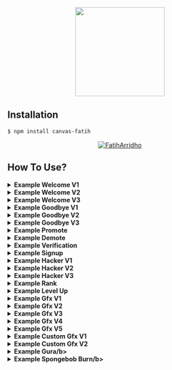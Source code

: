 <p align="center">
  <img width="200" height="200" src="https://telegra.ph/file/e77b79d6b544603222cfa.jpg">
</p>

## Installation

```bash
$ npm install canvas-fatih
```

<p align="center">
    <a href="https://github.com/FatihArridho">
        <img
            src="https://readme-typing-svg.herokuapp.com?size=15&width=280&lines=thank+you+for+using+this+module"
            alt="FatihArridho"
        />
    </a>
</p>

## How To Use?
<details><summary><b>Example Welcome V1</b></summary><br>

```js
const cf = require("canvas-fatih");
const fs = require('fs');

const image = await new cf.Welcome()
    .setAvatar("https://api.fatiharridho.my.id/images/logo.png")
    .setUsername("Fatih Arridho")
    .setGuildName("CpdXSeven")
    .setGuildIcon("https://cdn.dribbble.com/users/1051393/screenshots/7011829/media/f19892ea228d4dfafd5a0abf273f6b3c.png")
    .setBackground("https://telegra.ph/file/3f4993d39b9994c54da94.jpg")
    .setMemberCount("404")
    .toAttachment();
  
  data = image.toBuffer();
  await fs.writeFileSync(__path +'/tmp/welcome-v1.png', data)
 
```
### Result Welcome V1
<img src="https://api.fatiharridho.my.id/api/canvas/welcome/v1?pp=https://api.fatiharridho.my.id/images/logo.png&nama=Fatih%20Arridho&namagc=CpdXSeven&ppgc=https://cdn.dribbble.com/users/1051393/screenshots/7011829/media/f19892ea228d4dfafd5a0abf273f6b3c.png&bg=https://telegra.ph/file/3f4993d39b9994c54da94.jpg&member=404" height="145"></img>

</details>

<details><summary><b>Example Welcome V2</b></summary><br>

```js
const cf = require("canvas-fatih");
const fs = require('fs');

const image = await new cf.Welcome2()
    .setAvatar("https://api.fatiharridho.my.id/images/logo.png")
    .setUsername("Fatih Arridho")
    .setBg("https://img.freepik.com/free-vector/perspective-japanese-street-neon-lights_52683-44988.jpg")
    .setGroupname("CpdXSeven")
    .setMember("404")
    .toAttachment();
  
  data = image.toBuffer();
  await fs.writeFileSync(__path +'/tmp/welcome-v2.png', data)
 
```
### Result Welcome V2
<img src="https://api.fatiharridho.my.id/api/canvas/welcome/v2?pp=https://api.fatiharridho.my.id/images/logo.png&nama=Fatih%20Arridho&bg=https://img.freepik.com/free-vector/perspective-japanese-street-neon-lights_52683-44988.jpg&namagc=CpdXSeven&member=404" height="145"></img>
</details>

<details><summary><b>Example Welcome V3</b></summary><br>

```js
const cf = require("canvas-fatih");
const fs = require('fs');

const image = await new cf.Welcome3()
    .setAvatar("https://api.fatiharridho.my.id/images/logo.png")
    .setUsername("Fatih Arridho")
    .toAttachment();
  
  data = image.toBuffer();
  await fs.writeFileSync(__path +'/tmp/welcome-v3.png', data)
 
```
### Result Welcome V3
<img src="https://api.fatiharridho.my.id/api/canvas/welcome/v3?pp=https://api.fatiharridho.my.id/images/logo.png&nama=Fatih%20Arridho" height="145"></img>
</details>

<details><summary><b>Example Goodbye V1</b></summary><br>

```js
const cf = require("canvas-fatih");
const fs = require('fs');

const image = await new cf.Goodbye()
    .setAvatar("https://api.fatiharridho.my.id/images/logo.png")
    .setUsername("Fatih Arridho")
    .setGuildName("CpdXSeven")
    .setGuildIcon("https://cdn.dribbble.com/users/1051393/screenshots/7011829/media/f19892ea228d4dfafd5a0abf273f6b3c.png")
    .setBackground("https://telegra.ph/file/3f4993d39b9994c54da94.jpg")
    .setMemberCount("404")
    .toAttachment();
  
  data = image.toBuffer();
  await fs.writeFileSync(__path +'/tmp/goodbye-v1.png', data)
 
```
### Result Goodbye V1
<img src="https://api.fatiharridho.my.id/api/canvas/goodbye/v1?pp=https://api.fatiharridho.my.id/images/logo.png&nama=Fatih%20Arridho&namagc=CpdXSeven&ppgc=https://cdn.dribbble.com/users/1051393/screenshots/7011829/media/f19892ea228d4dfafd5a0abf273f6b3c.png&bg=https://telegra.ph/file/3f4993d39b9994c54da94.jpg&member=404" height="145"></img>
</details>

<details><summary><b>Example Goodbye V2</b></summary><br>

```js
const cf = require("canvas-fatih");
const fs = require('fs');

const image = await new cf.Goodbye2()
    .setAvatar("https://api.fatiharridho.my.id/images/logo.png")
    .setUsername("Fatih Arridho")
    .setBg("https://img.freepik.com/free-vector/perspective-japanese-street-neon-lights_52683-44988.jpg")
    .setGroupname("CpdXSeven")
    .setMember("404")
    .toAttachment();
  
  data = image.toBuffer();
  await fs.writeFileSync(__path +'/tmp/goodbye-v2.png', data)
 
```
### Result Goodbye V2
<img src="https://api.fatiharridho.my.id/api/canvas/goodbye/v2?pp=https://api.fatiharridho.my.id/images/logo.png&nama=Fatih%20Arridho&bg=https://img.freepik.com/free-vector/perspective-japanese-street-neon-lights_52683-44988.jpg&namagc=CpdXSeven&member=404" height="145"></img>
</details>

<details><summary><b>Example Goodbye V3</b></summary><br>

```js
const cf = require("canvas-fatih");
const fs = require('fs');

const image = await new cf.Goodbye3()
    .setAvatar("https://api.fatiharridho.my.id/images/logo.png")
    .setUsername("Fatih Arridho")
    .toAttachment();
  
  data = image.toBuffer();
  await fs.writeFileSync(__path +'/tmp/goodbye-v3.png', data)
 
```
### Result Goodbye V3
<img src="https://api.fatiharridho.my.id/api/canvas/goodbye/v3?pp=https://api.fatiharridho.my.id/images/logo.png&nama=Fatih%20Arridho" height="145"></img>
</details>

<details><summary><b>Example Promote</b></summary><br>

```js
const cf = require("canvas-fatih");
const fs = require('fs');

const image = await new cf.Promote()
    .setAvatar("https://api.fatiharridho.my.id/images/logo.png")
    .setUsername("Fatih Arridho")
    .setGuildName("CpdXSeven")
    .setGuildIcon("https://cdn.dribbble.com/users/1051393/screenshots/7011829/media/f19892ea228d4dfafd5a0abf273f6b3c.png")
    .setBackground("https://telegra.ph/file/3f4993d39b9994c54da94.jpg")
    .setMemberCount("404")
    .toAttachment();
  
  data = image.toBuffer();
  await fs.writeFileSync(__path +'/tmp/promote.png', data)
 
```
### Result Promote
<img src="https://api.fatiharridho.my.id/api/canvas/promote?pp=https://api.fatiharridho.my.id/images/logo.png&nama=Fatih%20Arridho&namagc=CpdXSeven&ppgc=https://cdn.dribbble.com/users/1051393/screenshots/7011829/media/f19892ea228d4dfafd5a0abf273f6b3c.png&bg=https://telegra.ph/file/3f4993d39b9994c54da94.jpg&member=404" height="145"></img>
</details>

<details><summary><b>Example Demote</b></summary><br>

```js
const cf = require("canvas-fatih");
const fs = require('fs');

const image = await new cf.Demote()
    .setAvatar("https://api.fatiharridho.my.id/images/logo.png")
    .setUsername("Fatih Arridho")
    .setGuildName("CpdXSeven")
    .setGuildIcon("https://cdn.dribbble.com/users/1051393/screenshots/7011829/media/f19892ea228d4dfafd5a0abf273f6b3c.png")
    .setBackground("https://telegra.ph/file/3f4993d39b9994c54da94.jpg")
    .setMemberCount("404")
    .toAttachment();
  
  data = image.toBuffer();
  await fs.writeFileSync(__path +'/tmp/demote.png', data)
 
```
### Result Demote
<img src="https://api.fatiharridho.my.id/api/canvas/demote?pp=https://api.fatiharridho.my.id/images/logo.png&nama=Fatih%20Arridho&namagc=CpdXSeven&ppgc=https://cdn.dribbble.com/users/1051393/screenshots/7011829/media/f19892ea228d4dfafd5a0abf273f6b3c.png&bg=https://telegra.ph/file/3f4993d39b9994c54da94.jpg&member=404" height="145"></img>
</details>

<details><summary><b>Example Verification</b></summary><br>

```js
const cf = require("canvas-fatih");
const fs = require('fs');

const image = await new cf.Verification()
    .setAvatar("https://api.fatiharridho.my.id/images/logo.png")
    .setUsername("Fatih Arridho")
    .setGuildName("CpdXSeven")
    .setGuildIcon("https://cdn.dribbble.com/users/1051393/screenshots/7011829/media/f19892ea228d4dfafd5a0abf273f6b3c.png")
    .setBackground("https://telegra.ph/file/3f4993d39b9994c54da94.jpg")
    .setMemberCount("404")
    .toAttachment();
  
  data = image.toBuffer();
  await fs.writeFileSync(__path +'/tmp/verification.png', data)
 
```
### Result Verification
<img src="https://api.fatiharridho.my.id/api/canvas/verification?pp=https://api.fatiharridho.my.id/images/logo.png&nama=Fatih%20Arridho&namagc=CpdXSeven&ppgc=https://cdn.dribbble.com/users/1051393/screenshots/7011829/media/f19892ea228d4dfafd5a0abf273f6b3c.png&bg=https://telegra.ph/file/3f4993d39b9994c54da94.jpg&member=404" height="145"></img>
</details>

<details><summary><b>Example Signup</b></summary><br>

```js
const cf = require("canvas-fatih");
const fs = require('fs');

const image = await new cf.Signup()
    .setAvatar("https://api.fatiharridho.my.id/images/logo.png")
    .setName("Fatih Arridho")
    .setBackground("https://telegra.ph/file/3f4993d39b9994c54da94.jpg")
    .setEmail("admin@fth.my.id")
    .toAttachment();
  
  data = image.toBuffer();
  await fs.writeFileSync(__path +'/tmp/signup.png', data)
 
```
### Result Signup
<img src="https://api.fatiharridho.my.id/api/canvas/signup?pp=https://api.fatiharridho.my.id/images/logo.png&nama=Fatih%20Arridho&bg=https://telegra.ph/file/3f4993d39b9994c54da94.jpg&email=admin@fth.my.id" height="145"></img>
</details>

<details><summary><b>Example Hacker V1</b></summary><br>

```js
const cf = require("canvas-fatih");
const fs = require('fs');

const image = await new cf.Hacker1()
    .setName("Fatih Arridho")
    .toAttachment();
  
  data = image.toBuffer();
  await fs.writeFileSync(__path +'/tmp/hacker-v1.png', data)
 
```
### Result Hacker V1
<img src="https://api.fatiharridho.my.id/api/canvas/hacker/v1?nama=Fatih%20Arridho" height="145"></img>
</details>

<details><summary><b>Example Hacker V2</b></summary><br>

```js
const cf = require("canvas-fatih");
const fs = require('fs');

const image = await new cf.Hacker2()
    .setAvatar("https://api.fatiharridho.my.id/images/logo.png")
    .toAttachment();
  
  data = image.toBuffer();
  await fs.writeFileSync(__path +'/tmp/hacker-v2.png', data)
 
```
### Result Hacker V2
<img src="https://api.fatiharridho.my.id/api/canvas/hacker/v2?bg=https://api.fatiharridho.my.id/images/logo.png" height="145"></img>
</details>

<details><summary><b>Example Hacker V3</b></summary><br>

```js
const cf = require("canvas-fatih");
const fs = require('fs');

const image = await new cf.Hacker3()
    .setAvatar("https://api.fatiharridho.my.id/images/logo.png")
    .toAttachment();
  
  data = image.toBuffer();
  await fs.writeFileSync(__path +'/tmp/hacker-v3.png', data)
 
```
### Result Hacker V3
<img src="https://api.fatiharridho.my.id/api/canvas/hacker/v3?bg=https://api.fatiharridho.my.id/images/logo.png" height="145"></img>
</details>

<details><summary><b>Example Rank</b></summary><br>

```js
const cf = require("canvas-fatih");
const fs = require('fs');

const image = await new cf.Rank()
    .setAvatar("https://api.fatiharridho.my.id/images/logo.png")
    .setUsername("Fatih Arridho")
    .setBg("https://telegra.ph/file/3f4993d39b9994c54da94.jpg")
    .setNeedexp("5000")
    .setCurrxp("6000")
    .setLevel("9")
    .setRank("https://i.pinimg.com/originals/b2/fc/1d/b2fc1da4a7c50bcc2f48fc75b54c1fee.png")
    .toAttachment();
  
  data = image.toBuffer();
  await fs.writeFileSync(__path +'/tmp/rank.png', data)
 
```
### Result Rank
<img src="https://api.fatiharridho.my.id/api/canvas/rank?pp=https://api.fatiharridho.my.id/images/logo.png&nama=Fatih%20Arridho&bg=https://telegra.ph/file/3f4993d39b9994c54da94.jpg&needxp=5000&currxp=6000&level=9&logorank=https://i.pinimg.com/originals/b2/fc/1d/b2fc1da4a7c50bcc2f48fc75b54c1fee.png" height="145"></img>
</details>

<details><summary><b>Example Level Up</b></summary><br>

```js
const cf = require("canvas-fatih");
const fs = require('fs');

const image = await new cf.Up()
    .setAvatar("https://api.fatiharridho.my.id/images/logo.png")
    .toAttachment();
  
  data = image.toBuffer();
  await fs.writeFileSync(__path +'/tmp/up.png', data)
 
```
### Result Level Up
<img src="https://api.fatiharridho.my.id/api/canvas/levelup?pp=https://api.fatiharridho.my.id/images/logo.png" height="145"></img>
</details>

<details><summary><b>Example Gfx V1</b></summary><br>

```js
const cf = require("canvas-fatih");
const fs = require('fs');

const image = await new cf.Gfx1()
    .setName("Fatih")
    .toAttachment();
  
  data = image.toBuffer();
  await fs.writeFileSync(__path +'/tmp/gfx-v1png', data)
 
```
### Result Gfx V1
<img src="https://api.fatiharridho.my.id/api/canvas/gfx1?text=Fatih" height="145"></img>
</details>

<details><summary><b>Example Gfx V2</b></summary><br>

```js
const cf = require("canvas-fatih");
const fs = require('fs');

const image = await new cf.Gfx1()
    .setName("Fatih")
    .toAttachment();
  
  data = image.toBuffer();
  await fs.writeFileSync(__path +'/tmp/gfx-v2.png', data)
 
```
### Result Gfx V2
<img src="https://api.fatiharridho.my.id/api/canvas/gfx2?text=Fatih" height="145"></img>
</details>

<details><summary><b>Example Gfx V3</b></summary><br>

```js
const cf = require("canvas-fatih");
const fs = require('fs');

const image = await new cf.Gfx3()
    .setText1("Fatih")
    .setText2("Idhoo")
    .toAttachment();
  
  data = image.toBuffer();
  await fs.writeFileSync(__path +'/tmp/gfx-v3.png', data)
 
```
### Result Gfx V3
<img src="https://api.fatiharridho.my.id/api/canvas/gfx3?text1=Fatih&text2=Idhoo" height="145"></img>
</details>

<details><summary><b>Example Gfx V4</b></summary><br>

```js
const cf = require("canvas-fatih");
const fs = require('fs');

const image = await new cf.Gfx4()
    .setText1("Fatih")
    .setText2("Idhoo")
    .toAttachment();
  
  data = image.toBuffer();
  await fs.writeFileSync(__path +'/tmp/gfx-v4.png', data)
 
```
### Result Gfx V4
<img src="https://api.fatiharridho.my.id/api/canvas/gfx4?text1=Fatih&text2=Idhoo" height="145"></img>
</details>

<details><summary><b>Example Gfx V5</b></summary><br>

```js
const cf = require("canvas-fatih");
const fs = require('fs');

const image = await new cf.Gfx5()
    .setName("Fatih")
    .toAttachment();
  
  data = image.toBuffer();
  await fs.writeFileSync(__path +'/tmp/gfx-v5.png', data)
 
```
### Result Gfx V5
<img src="https://api.fatiharridho.my.id/api/canvas/gfx5?text=Fatih" height="145"></img>
</details>

<details><summary><b>Example Custom Gfx V1</b></summary><br>

```js
const cf = require("canvas-fatih");
const fs = require('fs');

const image = await new cf.customGfx()
    .setText("Fatih")
    .setBg("https://api.fatiharridho.my.id/images/logo.png")
    .toAttachment();
  
  data = image.toBuffer();
  await fs.writeFileSync(__path +'/tmp/customGfx-v1.png', data)
 
```
### Result Custom Gfx V1
<img src="https://api.fatiharridho.my.id/api/canvas/customgfx1?text=Fatih&bg=https://api.fatiharridho.my.id/images/logo.png" height="145"></img>
</details>

<details><summary><b>Example Custom Gfx V2</b></summary><br>

```js
const cf = require("canvas-fatih");
const fs = require('fs');

const image = await new cf.customGfx2()
    .setText1("Fatih")
    .setText2("Idhoo")
    .setBg("https://api.fatiharridho.my.id/images/logo.png")
    .toAttachment();
  
  data = image.toBuffer();
  await fs.writeFileSync(__path +'/tmp/customGfx-v2.png', data)
 
```
### Result Custom Gfx V2
<img src="https://api.fatiharridho.my.id/api/canvas/customgfx2?text1=Fatih&text2=Idhoo&bg=https://api.fatiharridho.my.id/images/logo.png" height="145"></img>
</details>

<details><summary><b>Example Gura/b></summary><br>

```js
const cf = require("canvas-fatih");
const fs = require('fs');

const image = await new cf.customGfx2()
    .setName("Fatih")
    .toAttachment();
  
  data = image.toBuffer();
  await fs.writeFileSync(__path +'/tmp/customGfx-v2.png', data)
 
```
### Result Gura
<img src="https://api.fatiharridho.my.id/api/canvas/gura?text=Fatih" height="145"></img>
</details>

<details><summary><b>Example Spongebob Burn/b></summary><br>

```js
const cf = require("canvas-fatih");
const fs = require('fs');

const image = await new cf.Burn()
    .setAvatar("https://api.fatiharridho.my.id/images/logo.png")
    .toAttachment();
  
  data = image.toBuffer();
  await fs.writeFileSync(__path +'/tmp/burn.png', data)
 
```
### Result Spongebob Burn
<img src="https://api.fatiharridho.my.id/api/canvas/spongebob?bg=https://api.fatiharridho.my.id/images/logo.png" height="145"></img>
</details>

